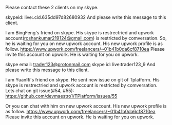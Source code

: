 Please contact these 2 clients on my skype.

skypeid: live:.cid.635dd97d82680932
And please write this message to this client.


I am BingFeng's friend on skype.
His skype is restrectried and upwork account(roshankumar219124@gmail.com) is restricted by comversation.
So, he is waiting for you on new upwork account.
His new upwork profile is as follow.
https://www.upwork.com/freelancers/~01b41b0da6cf8710ea
Please invite this account on upwork.
He is waiting for you on upwork.





skype email:  trader123@protonmail.com
skype id: live:trader123_9
And please write this message to this client.


I am YuanRi's friend on skype.
He sent new issue on git of Tplatform.
His skype is restrectried and upwork account is restricted by comversation.
Lets chat on git issue(#54, #55):
https://github.com/devmaestro1/TPlatform/issues/55

Or you can chat with him on new upwork account.
His new upwork profile is as follow.
https://www.upwork.com/freelancers/~01b41b0da6cf8710ea
Please invite this account on upwork.
He is waiting for you on upwork.
